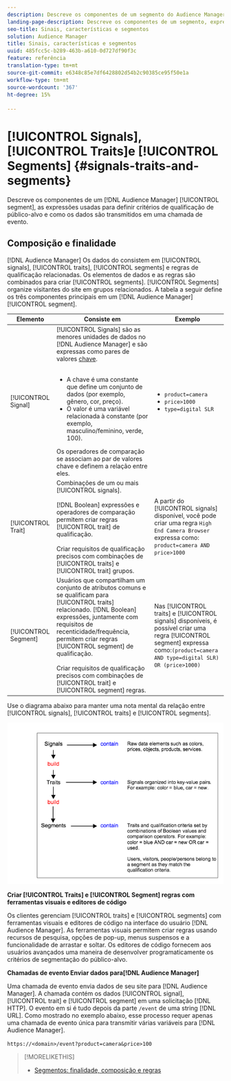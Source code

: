 ```yaml
---
description: Descreve os componentes de um segmento do Audience Manager, as expressões usadas para definir critérios de qualificação de público e como os dados são transmitidos em uma chamada de evento.
landing-page-description: Descreve os componentes de um segmento, expressões usadas para definir critérios de qualificação de público-alvo e como os dados são transmitidos.
seo-title: Sinais, características e segmentos
solution: Audience Manager
title: Sinais, características e segmentos
uuid: 485fcc5c-b289-463b-a610-0d727df90f3c
feature: referência
translation-type: tm+mt
source-git-commit: e6348c85e7df6428802d54b2c90385ce95f50e1a
workflow-type: tm+mt
source-wordcount: '367'
ht-degree: 15%

---
```



# [!UICONTROL Signals],  [!UICONTROL Traits]e  [!UICONTROL Segments] {#signals-traits-and-segments}

Descreve os componentes de um [!DNL Audience Manager] [!UICONTROL segment], as expressões usadas para definir critérios de qualificação de público-alvo e como os dados são transmitidos em uma chamada de evento.

## Composição e finalidade

[!DNL Audience Manager] Os dados do consistem em  [!UICONTROL signals],  [!UICONTROL traits],  [!UICONTROL segments] e regras de qualificação relacionadas. Os elementos de dados e as regras são combinados para criar [!UICONTROL segments]. [!UICONTROL Segments] organize visitantes do site em grupos relacionados. A tabela a seguir define os três componentes principais em um [!DNL Audience Manager] [!UICONTROL segment].

| Elemento | Consiste em | Exemplo |
|---|---|---|
| [!UICONTROL Signal] | [!UICONTROL Signals] são as menores unidades de dados no  [!DNL Audience Manager] e são expressas como pares de valores  [chave](../reference/key-value-pairs-explained.md).<br><br><ul><li>A chave é uma constante que define um conjunto de dados (por exemplo, gênero, cor, preço).</li><li>O valor é uma variável relacionada à constante (por exemplo, masculino/feminino, verde, 100).</li></ul>Os operadores de comparação se associam ao par de valores chave e definem a relação entre eles. | <ul><li>`product=camera`</li><li>`price>1000`</li><li>`type=digital SLR`</li></ul> |
| [!UICONTROL Trait] | Combinações de um ou mais [!UICONTROL signals].<br><br> [!DNL Boolean] expressões e operadores de comparação permitem criar regras  [!UICONTROL trait] de qualificação. <br><br>Criar requisitos de qualificação precisos com combinações de  [!UICONTROL traits] e  [!UICONTROL trait] grupos. | A partir do [!UICONTROL signals] disponível, você pode criar uma regra `High End Camera Browser` expressa como: `product=camera AND price>1000` |
| [!UICONTROL Segment] | Usuários que compartilham um conjunto de atributos comuns e se qualificam para [!UICONTROL traits] relacionado. [!DNL Boolean] expressões, juntamente com requisitos de recenticidade/frequência, permitem criar regras  [!UICONTROL segment] de qualificação.<br><br> Criar requisitos de qualificação precisos com combinações de  [!UICONTROL trait] e  [!UICONTROL segment] regras. | Nas [!UICONTROL traits] e [!UICONTROL signals] disponíveis, é possível criar uma regra [!UICONTROL segment] expressa como:`(product=camera AND type=digital SLR) OR (price>1000)` |

Use o diagrama abaixo para manter uma nota mental da relação entre [!UICONTROL signals], [!UICONTROL traits] e [!UICONTROL segments].

![](assets/signals-traits-segments.png)

**Criar  [!UICONTROL Traits] e  [!UICONTROL Segment] regras com ferramentas visuais e editores de código**

Os clientes gerenciam [!UICONTROL traits] e [!UICONTROL segments] com ferramentas visuais e editores de código na interface do usuário [!DNL Audience Manager]. As ferramentas visuais permitem criar regras usando recursos de pesquisa, opções de pop-up, menus suspensos e a funcionalidade de arrastar e soltar. Os editores de código fornecem aos usuários avançados uma maneira de desenvolver programaticamente os critérios de segmentação do público-alvo.

**Chamadas de evento Enviar dados para[!DNL Audience Manager]**

Uma chamada de evento envia dados de seu site para [!DNL Audience Manager]. A chamada contém os dados [!UICONTROL signal], [!UICONTROL trait] e [!UICONTROL segment] em uma solicitação [!DNL HTTP]. O evento em si é tudo depois da parte `/event` de uma string [!DNL URL]. Como mostrado no exemplo abaixo, esse processo requer apenas uma chamada de evento única para transmitir várias variáveis para [!DNL Audience Manager].

`https://<domain>/event?product=camera&price>100`

>[!MORELIKETHIS]
>
>* [Segmentos: finalidade, composição e regras](../features/segments/segments-purpose.md)

